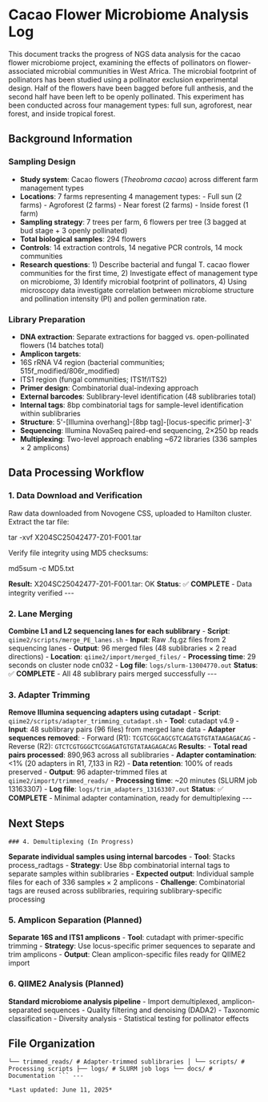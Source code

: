 # Cacao Flower Microbiome Analysis Log
This document tracks the progress of NGS data analysis for the cacao flower microbiome project, examining the effects of pollinators on flower-associated microbial communities in West Africa. 
The microbial footprint of pollinators has been studied using a pollinator exclusion experimental design. Half of the flowers have been bagged before full anthesis, and the second half have been left to be openly pollinated. This experiment has been conducted across four management types: full sun, agroforest, near forest, and inside tropical forest.

## Background Information

### Sampling Design
- **Study system**: Cacao flowers (*Theobroma cacao*) across different farm management types
- **Locations**: 7 farms representing 4 management types: - Full sun (2 farms) - Agroforest (2 farms) - Near forest (2 farms) - Inside forest (1 farm)
- **Sampling strategy**: 7 trees per farm, 6 flowers per tree (3 bagged at bud stage + 3 openly pollinated) 
- **Total biological samples**: 294 flowers
- **Controls**: 14 extraction controls, 14 negative PCR controls, 14 mock communities
- **Research questions**: 1) Describe bacterial and fungal T. cacao flower communities for the first time, 2) Investigate effect of management type on microbiome, 3) Identify microbial footprint of pollinators, 4) Using microscopy data investigate correlation between microbiome structure and pollination intensity (PI) and pollen germination rate.

### Library Preparation
- **DNA extraction**: Separate extractions for bagged vs. open-pollinated flowers (14 batches total)
- **Amplicon targets**:
- 16S rRNA V4 region (bacterial communities; 515f_modified/806r_modified)
- ITS1 region (fungal communities; ITS1f/ITS2)
- **Primer design**: Combinatorial dual-indexing approach
- **External barcodes**: Sublibrary-level identification (48 sublibraries total)
- **Internal tags**: 8bp combinatorial tags for sample-level identification within sublibraries
- **Structure**: 5'-[Illumina overhang]-[8bp tag]-[locus-specific primer]-3'
- **Sequencing**: Illumina NovaSeq paired-end sequencing, 2×250 bp reads
- **Multiplexing**: Two-level approach enabling ~672 libraries (336 samples × 2 amplicons)

## Data Processing Workflow

### 1. Data Download and Verification
Raw data downloaded from Novogene CSS, uploaded to Hamilton cluster. Extract the tar file:

tar -xvf X204SC25042477-Z01-F001.tar

Verify file integrity using MD5 checksums:

md5sum -c MD5.txt

**Result:** X204SC25042477-Z01-F001.tar: OK
 **Status**: ✅ **COMPLETE** - Data integrity verified ---

### 2. Lane Merging
**Combine L1 and L2 sequencing lanes for each sublibrary**
	- **Script**: `qiime2/scripts/merge_PE_lanes.sh`
	- **Input**: Raw .fq.gz files from 2 sequencing lanes
	- **Output**: 96 merged files (48 sublibraries × 2 read directions)
	- **Location**: `qiime2/import/merged_files/`
	- **Processing time**: 29 seconds on cluster node cn032
	- **Log file**: `logs/slurm-13004770.out`
**Status**: ✅ **COMPLETE** - All 48 sublibrary pairs merged successfully ---

### 3. Adapter Trimming
**Remove Illumina sequencing adapters using cutadapt**
	- **Script**: `qiime2/scripts/adapter_trimming_cutadapt.sh`
	- **Tool**: cutadapt v4.9
	- **Input**: 48 sublibrary pairs (96 files) from merged lane data
	- **Adapter sequences removed**:
	 - Forward (R1): `TCGTCGGCAGCGTCAGATGTGTATAAGAGACAG`
	 - Reverse (R2): `GTCTCGTGGGCTCGGAGATGTGTATAAGAGACAG`
**Results**:
	- **Total read pairs processed**: 890,963 across all sublibraries
	- **Adapter contamination**: <1% (20 adapters in R1, 7,133 in R2)
	- **Data retention**: 100% of reads preserved
	- **Output**: 96 adapter-trimmed files at `qiime2/import/trimmed_reads/`
	- **Processing time**: ~20 minutes (SLURM job 13163307)
	- **Log file**: `logs/trim_adapters_13163307.out`
 **Status**: ✅ **COMPLETE** - Minimal adapter contamination, ready for demultiplexing ---

## Next Steps
	### 4. Demultiplexing (In Progress)
**Separate individual samples using internal barcodes**
	- **Tool**: Stacks process_radtags
	- **Strategy**: Use 8bp combinatorial internal tags to separate samples within sublibraries
	- **Expected output**: Individual sample files for each of 336 samples × 2 amplicons
	- **Challenge**: Combinatorial tags are reused across sublibraries, requiring sublibrary-specific processing

### 5. Amplicon Separation (Planned)
**Separate 16S and ITS1 amplicons**
	- **Tool**: cutadapt with primer-specific trimming
	- **Strategy**: Use locus-specific primer sequences to separate and trim amplicons
	- **Output**: Clean amplicon-specific files ready for QIIME2 import

### 6. QIIME2 Analysis (Planned)
**Standard microbiome analysis pipeline**
	- Import demultiplexed, amplicon-separated sequences
	- Quality filtering and denoising (DADA2)
	- Taxonomic classification
	- Diversity analysis
	- Statistical testing for pollinator effects

## File Organization
``` cacao_flower_microbiome/ ├── data/ │ ├── qiime2_cfm_metadata.txt # Sample metadata for QIIME2 │ └── raw_data/ # Original Novogene files ├── qiime2/ │ ├── import/ │ │ ├── merged_files/ # Lane-merged sublibraries │ │ 
└── trimmed_reads/ # Adapter-trimmed sublibraries │ └── scripts/ # Processing scripts ├── logs/ # SLURM job logs └── docs/ # Documentation ``` ---

*Last updated: June 11, 2025*
